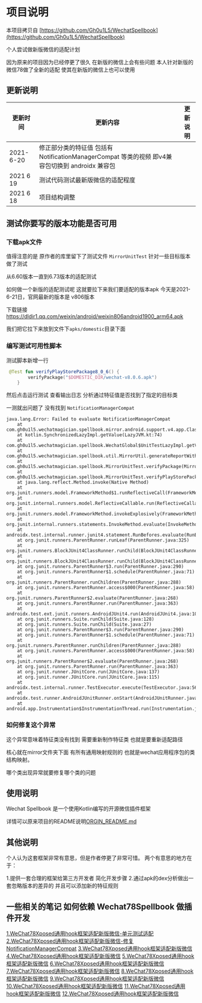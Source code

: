 # 项目说明

本项目拷贝自 [https://github.com/Gh0u1L5/WechatSpellbook](https://github.com/Gh0u1L5/WechatSpellbook)

个人尝试做新版微信的适配计划

因为原来的项目因为已经停更了很久 在新版的微信上会有些问题
本人针对新版的微信78做了全新的适配 使其在新版的微信上也可以使用


## 更新说明

|  更新时间   | 更新内容  | 更新说明 |
|  ----  | ----  | ---- |
|2021-6-20 | 修正部分类的特征值 包括有 NotificationManagerCompat 等类的视频 即v4兼容包切换到 androidx 兼容包||
|2021 6 19  |测试代码测试最新版微信的适配程度||
|2021 6 18  |项目结构调整||


## 测试你要写的版本功能是否可用


### 下载apk文件

值得注意的是 原作者的库里留下了测试文件 `MirrorUnitTest` 针对一些目标版本做了测试

从6.60版本一直到6.73版本的适配测试

如何做一个新版的适配测试呢 这就要拉下来我们要适配的版本apk 今天是2021-6-21日，官网最新的版本是 v806版本 

下载链接 https://dldir1.qq.com/weixin/android/weixin806android1900_arm64.apk

我们把它拉下来放到文件下`apks/domestic`目录下面  

### 编写测试可用性脚本

测试脚本新增一行

```kotlin
 @Test fun verifyPlayStorePackage8_0_6() {
        verifyPackage("$DOMESTIC_DIR/wechat-v8.0.6.apk")
    }
```

然后点击运行测试 查看输出日志 分析通过特征值是否找到了指定的目标类

一测就出问题了 没有找到 `NotificationManagerCompat`

```shell script
java.lang.Error: Failed to evaluate NotificationManagerCompat
	at com.gh0u1l5.wechatmagician.spellbook.mirror.android.support.v4.app.Classes$$special$$inlined$wxLazy$1.invoke(WechatGlobal.kt:112)
	at kotlin.SynchronizedLazyImpl.getValue(LazyJVM.kt:74)
	at com.gh0u1l5.wechatmagician.spellbook.WechatGlobal$UnitTestLazyImpl.getValue(WechatGlobal.kt:138)
	at com.gh0u1l5.wechatmagician.spellbook.util.MirrorUtil.generateReportWithForceEval(MirrorUtil.kt:64)
	at com.gh0u1l5.wechatmagician.spellbook.MirrorUnitTest.verifyPackage(MirrorUnitTest.kt:84)
	at com.gh0u1l5.wechatmagician.spellbook.MirrorUnitTest.verifyPlayStorePackage8_0_6(MirrorUnitTest.kt:152)
	at java.lang.reflect.Method.invoke(Native Method)
	at org.junit.runners.model.FrameworkMethod$1.runReflectiveCall(FrameworkMethod.java:50)
	at org.junit.internal.runners.model.ReflectiveCallable.run(ReflectiveCallable.java:12)
	at org.junit.runners.model.FrameworkMethod.invokeExplosively(FrameworkMethod.java:47)
	at org.junit.internal.runners.statements.InvokeMethod.evaluate(InvokeMethod.java:17)
	at androidx.test.internal.runner.junit4.statement.RunBefores.evaluate(RunBefores.java:80)
	at org.junit.runners.ParentRunner.runLeaf(ParentRunner.java:325)
	at org.junit.runners.BlockJUnit4ClassRunner.runChild(BlockJUnit4ClassRunner.java:78)
	at org.junit.runners.BlockJUnit4ClassRunner.runChild(BlockJUnit4ClassRunner.java:57)
	at org.junit.runners.ParentRunner$3.run(ParentRunner.java:290)
	at org.junit.runners.ParentRunner$1.schedule(ParentRunner.java:71)
	at org.junit.runners.ParentRunner.runChildren(ParentRunner.java:288)
	at org.junit.runners.ParentRunner.access$000(ParentRunner.java:58)
	at org.junit.runners.ParentRunner$2.evaluate(ParentRunner.java:268)
	at org.junit.runners.ParentRunner.run(ParentRunner.java:363)
	at androidx.test.ext.junit.runners.AndroidJUnit4.run(AndroidJUnit4.java:104)
	at org.junit.runners.Suite.runChild(Suite.java:128)
	at org.junit.runners.Suite.runChild(Suite.java:27)
	at org.junit.runners.ParentRunner$3.run(ParentRunner.java:290)
	at org.junit.runners.ParentRunner$1.schedule(ParentRunner.java:71)
	at org.junit.runners.ParentRunner.runChildren(ParentRunner.java:288)
	at org.junit.runners.ParentRunner.access$000(ParentRunner.java:58)
	at org.junit.runners.ParentRunner$2.evaluate(ParentRunner.java:268)
	at org.junit.runners.ParentRunner.run(ParentRunner.java:363)
	at org.junit.runner.JUnitCore.run(JUnitCore.java:137)
	at org.junit.runner.JUnitCore.run(JUnitCore.java:115)
	at androidx.test.internal.runner.TestExecutor.execute(TestExecutor.java:56)
	at androidx.test.runner.AndroidJUnitRunner.onStart(AndroidJUnitRunner.java:388)
	at android.app.Instrumentation$InstrumentationThread.run(Instrumentation.java:2091)
```

### 如何修复这个异常

这个异常意味着特征类没有找到 需要重新制作特征类 也就是要重新适配路径

核心就在mirror文件夹下面 有所有通用映射规则的 也就是wechat应用程序包的类结构映射。

哪个类出现异常就要修复哪个类的问题




## 使用说明

Wechat Spellbook 是一个使用Kotlin编写的开源微信插件框架

详情可以原来项目的README说明[ORGIN_README.md](ORGIN_README.md)

## 其他说明

个人认为这套框架非常有意思，但是作者停更了非常可惜。
两个有意思的地方在于：

1.提供一套合理的框架给第三方开发者 简化开发步骤
2.通过apk的dex分析做出一套忽略版本的差异的 并且可以添加新的特征规则

## 一些相关的笔记 如何依赖 Wechat78Spellbook 做插件开发

[1.WeChat78Xposed通用hook框架适配新版微信-单元测试适配]()
[2.WeChat78Xposed通用hook框架适配新版微信-修复NotificationManagerCompat]()
[3.WeChat78Xposed通用hook框架适配新版微信]()
[4.WeChat78Xposed通用hook框架适配新版微信]()
[5.WeChat78Xposed通用hook框架适配新版微信]()
[6.WeChat78Xposed通用hook框架适配新版微信]()
[7.WeChat78Xposed通用hook框架适配新版微信]()
[8.WeChat78Xposed通用hook框架适配新版微信]()
[9.WeChat78Xposed通用hook框架适配新版微信]()
[10.WeChat78Xposed通用hook框架适配新版微信]()
[11.WeChat78Xposed通用hook框架适配新版微信]()
[12.WeChat78Xposed通用hook框架适配新版微信]()